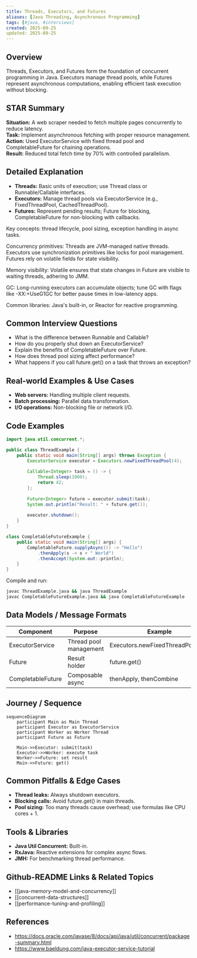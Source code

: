 ```yaml
---
title: Threads, Executors, and Futures
aliases: [Java Threading, Asynchronous Programming]
tags: [#java, #interviews]
created: 2025-09-25
updated: 2025-09-25
---
```


## Overview
Threads, Executors, and Futures form the foundation of concurrent programming in Java. Executors manage thread pools, while Futures represent asynchronous computations, enabling efficient task execution without blocking.

## STAR Summary
**Situation:** A web scraper needed to fetch multiple pages concurrently to reduce latency.  
**Task:** Implement asynchronous fetching with proper resource management.  
**Action:** Used ExecutorService with fixed thread pool and CompletableFuture for chaining operations.  
**Result:** Reduced total fetch time by 70% with controlled parallelism.

## Detailed Explanation
- **Threads:** Basic units of execution; use Thread class or Runnable/Callable interfaces.
- **Executors:** Manage thread pools via ExecutorService (e.g., FixedThreadPool, CachedThreadPool).
- **Futures:** Represent pending results; Future for blocking, CompletableFuture for non-blocking with callbacks.

Key concepts: thread lifecycle, pool sizing, exception handling in async tasks.

Concurrency primitives: Threads are JVM-managed native threads. Executors use synchronization primitives like locks for pool management. Futures rely on volatile fields for state visibility.

Memory visibility: Volatile ensures that state changes in Future are visible to waiting threads, adhering to JMM.

GC: Long-running executors can accumulate objects; tune GC with flags like -XX:+UseG1GC for better pause times in low-latency apps.

Common libraries: Java's built-in, or Reactor for reactive programming.

## Common Interview Questions
- What is the difference between Runnable and Callable?
- How do you properly shut down an ExecutorService?
- Explain the benefits of CompletableFuture over Future.
- How does thread pool sizing affect performance?
- What happens if you call future.get() on a task that throws an exception?

## Real-world Examples & Use Cases
- **Web servers:** Handling multiple client requests.
- **Batch processing:** Parallel data transformation.
- **I/O operations:** Non-blocking file or network I/O.

## Code Examples
```java
import java.util.concurrent.*;

public class ThreadExample {
    public static void main(String[] args) throws Exception {
        ExecutorService executor = Executors.newFixedThreadPool(4);
        
        Callable<Integer> task = () -> {
            Thread.sleep(1000);
            return 42;
        };
        
        Future<Integer> future = executor.submit(task);
        System.out.println("Result: " + future.get());
        
        executor.shutdown();
    }
}

class CompletableFutureExample {
    public static void main(String[] args) {
        CompletableFuture.supplyAsync(() -> "Hello")
            .thenApply(s -> s + " World")
            .thenAccept(System.out::println);
    }
}
```

Compile and run:
```bash
javac ThreadExample.java && java ThreadExample
javac CompletableFutureExample.java && java CompletableFutureExample
```

## Data Models / Message Formats
| Component | Purpose | Example |
|-----------|---------|---------|
| ExecutorService | Thread pool management | Executors.newFixedThreadPool(10) |
| Future | Result holder | future.get() |
| CompletableFuture | Composable async | thenApply, thenCombine |

## Journey / Sequence
```mermaid
sequenceDiagram
    participant Main as Main Thread
    participant Executor as ExecutorService
    participant Worker as Worker Thread
    participant Future as Future

    Main->>Executor: submit(task)
    Executor->>Worker: execute task
    Worker->>Future: set result
    Main->>Future: get()
```

## Common Pitfalls & Edge Cases
- **Thread leaks:** Always shutdown executors.
- **Blocking calls:** Avoid future.get() in main threads.
- **Pool sizing:** Too many threads cause overhead; use formulas like CPU cores + 1.

## Tools & Libraries
- **Java Util Concurrent:** Built-in.
- **RxJava:** Reactive extensions for complex async flows.
- **JMH:** For benchmarking thread performance.

## Github-README Links & Related Topics
- [[java-memory-model-and-concurrency]]
- [[concurrent-data-structures]]
- [[performance-tuning-and-profiling]]

## References
- https://docs.oracle.com/javase/8/docs/api/java/util/concurrent/package-summary.html
- https://www.baeldung.com/java-executor-service-tutorial